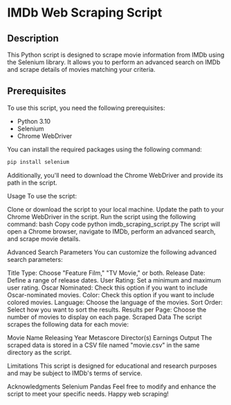 # IMDb Web Scraping Script

## Description

This Python script is designed to scrape movie information from IMDb using the Selenium library. It allows you to perform an advanced search on IMDb and scrape details of movies matching your criteria.

## Prerequisites

To use this script, you need the following prerequisites:

- Python 3.10
- Selenium
- Chrome WebDriver

You can install the required packages using the following command:

```bash
pip install selenium
```
Additionally, you'll need to download the Chrome WebDriver and provide its path in the script.

Usage
To use the script:

Clone or download the script to your local machine.
Update the path to your Chrome WebDriver in the script.
Run the script using the following command:
bash
Copy code
python imdb_scraping_script.py
The script will open a Chrome browser, navigate to IMDb, perform an advanced search, and scrape movie details.

Advanced Search Parameters
You can customize the following advanced search parameters:

Title Type: Choose "Feature Film," "TV Movie," or both.
Release Date: Define a range of release dates.
User Rating: Set a minimum and maximum user rating.
Oscar Nominated: Check this option if you want to include Oscar-nominated movies.
Color: Check this option if you want to include colored movies.
Language: Choose the language of the movies.
Sort Order: Select how you want to sort the results.
Results per Page: Choose the number of movies to display on each page.
Scraped Data
The script scrapes the following data for each movie:

Movie Name
Releasing Year
Metascore
Director(s)
Earnings
Output
The scraped data is stored in a CSV file named "movie.csv" in the same directory as the script.

Limitations
This script is designed for educational and research purposes and may be subject to IMDb's terms of service.

Acknowledgments
Selenium
Pandas
Feel free to modify and enhance the script to meet your specific needs. Happy web scraping!
